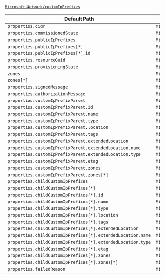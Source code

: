 [`Microsoft.Network/customIpPrefixes`](https://docs.microsoft.com/en-us/azure/templates/microsoft.network/customipprefixes)

| Default Path | Alias |
|---|---|
| `properties.cidr` | `Microsoft.Network/customIpPrefixes/cidr` |
| `properties.commissionedState` | `Microsoft.Network/customIpPrefixes/commissionedState` |
| `properties.publicIpPrefixes` | `Microsoft.Network/customIpPrefixes/publicIpPrefixes` |
| `properties.publicIpPrefixes[*]` | `Microsoft.Network/customIpPrefixes/publicIpPrefixes[*]` |
| `properties.publicIpPrefixes[*].id` | `Microsoft.Network/customIpPrefixes/publicIpPrefixes[*].id` |
| `properties.resourceGuid` | `Microsoft.Network/customIpPrefixes/resourceGuid` |
| `properties.provisioningState` | `Microsoft.Network/customIpPrefixes/provisioningState` |
| `zones` | `Microsoft.Network/customIpPrefixes/zones` |
| `zones[*]` | `Microsoft.Network/customIpPrefixes/zones[*]` |
| `properties.signedMessage` | `Microsoft.Network/customIpPrefixes/signedMessage` |
| `properties.authorizationMessage` | `Microsoft.Network/customIpPrefixes/authorizationMessage` |
| `properties.customIpPrefixParent` | `Microsoft.Network/customIpPrefixes/customIpPrefixParent` |
| `properties.customIpPrefixParent.id` | `Microsoft.Network/customIpPrefixes/customIpPrefixParent.id` |
| `properties.customIpPrefixParent.name` | `Microsoft.Network/customIpPrefixes/customIpPrefixParent.name` |
| `properties.customIpPrefixParent.type` | `Microsoft.Network/customIpPrefixes/customIpPrefixParent.type` |
| `properties.customIpPrefixParent.location` | `Microsoft.Network/customIpPrefixes/customIpPrefixParent.location` |
| `properties.customIpPrefixParent.tags` | `Microsoft.Network/customIpPrefixes/customIpPrefixParent.tags` |
| `properties.customIpPrefixParent.extendedLocation` | `Microsoft.Network/customIpPrefixes/customIpPrefixParent.extendedLocation` |
| `properties.customIpPrefixParent.extendedLocation.name` | `Microsoft.Network/customIpPrefixes/customIpPrefixParent.extendedLocation.name` |
| `properties.customIpPrefixParent.extendedLocation.type` | `Microsoft.Network/customIpPrefixes/customIpPrefixParent.extendedLocation.type` |
| `properties.customIpPrefixParent.etag` | `Microsoft.Network/customIpPrefixes/customIpPrefixParent.etag` |
| `properties.customIpPrefixParent.zones` | `Microsoft.Network/customIpPrefixes/customIpPrefixParent.zones` |
| `properties.customIpPrefixParent.zones[*]` | `Microsoft.Network/customIpPrefixes/customIpPrefixParent.zones[*]` |
| `properties.childCustomIpPrefixes` | `Microsoft.Network/customIpPrefixes/childCustomIpPrefixes` |
| `properties.childCustomIpPrefixes[*]` | `Microsoft.Network/customIpPrefixes/childCustomIpPrefixes[*]` |
| `properties.childCustomIpPrefixes[*].id` | `Microsoft.Network/customIpPrefixes/childCustomIpPrefixes[*].id` |
| `properties.childCustomIpPrefixes[*].name` | `Microsoft.Network/customIpPrefixes/childCustomIpPrefixes[*].name` |
| `properties.childCustomIpPrefixes[*].type` | `Microsoft.Network/customIpPrefixes/childCustomIpPrefixes[*].type` |
| `properties.childCustomIpPrefixes[*].location` | `Microsoft.Network/customIpPrefixes/childCustomIpPrefixes[*].location` |
| `properties.childCustomIpPrefixes[*].tags` | `Microsoft.Network/customIpPrefixes/childCustomIpPrefixes[*].tags` |
| `properties.childCustomIpPrefixes[*].extendedLocation` | `Microsoft.Network/customIpPrefixes/childCustomIpPrefixes[*].extendedLocation` |
| `properties.childCustomIpPrefixes[*].extendedLocation.name` | `Microsoft.Network/customIpPrefixes/childCustomIpPrefixes[*].extendedLocation.name` |
| `properties.childCustomIpPrefixes[*].extendedLocation.type` | `Microsoft.Network/customIpPrefixes/childCustomIpPrefixes[*].extendedLocation.type` |
| `properties.childCustomIpPrefixes[*].etag` | `Microsoft.Network/customIpPrefixes/childCustomIpPrefixes[*].etag` |
| `properties.childCustomIpPrefixes[*].zones` | `Microsoft.Network/customIpPrefixes/childCustomIpPrefixes[*].zones` |
| `properties.childCustomIpPrefixes[*].zones[*]` | `Microsoft.Network/customIpPrefixes/childCustomIpPrefixes[*].zones[*]` |
| `properties.failedReason` | `Microsoft.Network/customIpPrefixes/failedReason` |

